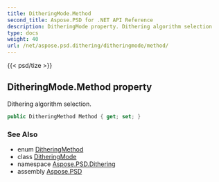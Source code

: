 ```yaml
---
title: DitheringMode.Method
second_title: Aspose.PSD for .NET API Reference
description: DitheringMode property. Dithering algorithm selection
type: docs
weight: 40
url: /net/aspose.psd.dithering/ditheringmode/method/
---
```

{{< psd/tize >}}
## DitheringMode.Method property

Dithering algorithm selection.

```csharp
public DitheringMethod Method { get; set; }
```

### See Also

* enum [DitheringMethod](../../../aspose.psd/ditheringmethod/)
* class [DitheringMode](../)
* namespace [Aspose.PSD.Dithering](../../ditheringmode/)
* assembly [Aspose.PSD](../../../)


